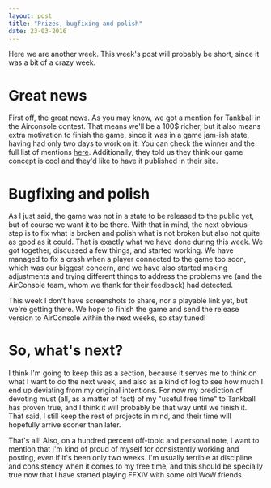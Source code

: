 ```yaml
---
layout: post
title: "Prizes, bugfixing and polish"
date: 23-03-2016
---
```


<p>Here we are another week. This week's post will probably be short, since it was a bit of a crazy week.</p>

<h1>Great news</h1>

<p>First off, the great news. As you may know, we got a mention for Tankball in the Airconsole contest. That means we'll be a 100$ richer, but it also means extra motivation to finish the game, since it was in a game jam-ish state, having had only two days to work on it. You can check the winner and the full list of mentions <a href="http://blog.airconsole.com/2016/03/airconsole-game-developers-contest.html">here</a>. Additionally, they told us they think our game concept is cool and they'd like to have it published in their site.</p>

<h1>Bugfixing and polish</h1>

<p>As I just said, the game was not in a state to be released to the public yet, but of course we want it to be there. With that in mind, the next obvious step is to fix what is broken and polish what is not broken but also not quite as good as it could. That is exactly what we have done during this week. We got together, discussed a few things, and started working. We have managed to fix a crash when a player connected to the game too soon, which was our biggest concern, and we have also started making adjustments and trying different things to address the problems we (and the AirConsole team, whom we thank for their feedback) had detected.</p>

<p>This week I don't have screenshots to share, nor a playable link yet, but we're getting there. We hope to finish the game and send the release version to AirConsole within the next weeks, so stay tuned!<p>

<h1>So, what's next?</h1>

<p>I think I'm going to keep this as a section, because it serves me to think on what I want to do the next week, and also as a kind of log to see how much I end up deviating from my original intentions. For now my prediction of devoting must (all, as a matter of fact) of my "useful free time" to Tankball has proven true, and I think it will probably be that way until we finish it. That said, I still keep the rest of projects in mind, and their time will hopefully arrive sooner than later.</p>

<p>That's all! Also, on a hundred percent off-topic and personal note, I want to mention that I'm kind of proud of myself for consistently working and posting, even if it's been only two weeks. I'm usually terrible at discipline and consistency when it comes to my free time, and this should be specially true now that I have started playing FFXIV with some old WoW friends.</p>